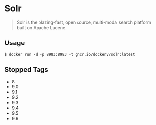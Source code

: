 # Solr

> Solr is the blazing-fast, open source, multi-modal search platform built on Apache Lucene.

## Usage

`$ docker run -d -p 8983:8983 -t ghcr.io/dockenv/solr:latest`


## Stopped Tags
- 8
- 9.0
- 9.1
- 9.2
- 9.3
- 9.4
- 9.5
- 9.6